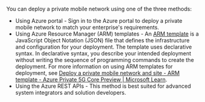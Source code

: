 You can deploy a private mobile network using one of the three methods:

- Using Azure portal - Sign in to the Azure portal to deploy a private mobile network to match your enterprise's requirements.
- Using Azure Resource Manager (ARM) templates - An [ARM template](/azure/azure-resource-manager/templates/overview) is a JavaScript Object Notation (JSON) file that defines the infrastructure and configuration for your deployment. The template uses declarative syntax. In declarative syntax, you describe your intended deployment without writing the sequence of programming commands to create the deployment.
For more information on using ARM templates for deployment, see [Deploy a private mobile network and site - ARM template - Azure Private 5G Core Preview | Microsoft Learn](/azure/private-5g-core/deploy-private-mobile-network-with-site-arm-template).
- Using the Azure REST APIs - This method is best suited for advanced system integrators and solution developers.
